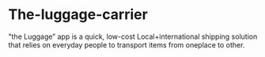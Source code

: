 # The-luggage-carrier
"the Luggage” app is a quick, low-cost Local+international shipping solution that relies on everyday people to transport items from oneplace to other.
